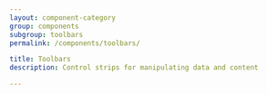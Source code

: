```yaml
---
layout: component-category
group: components
subgroup: toolbars
permalink: /components/toolbars/

title: Toolbars
description: Control strips for manipulating data and content

---
```

